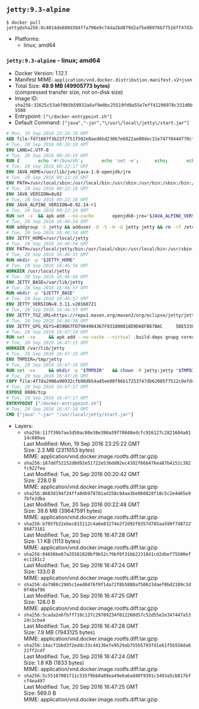 ## `jetty:9.3-alpine`

```console
$ docker pull jetty@sha256:8c4014de680d384ffa796e9c74da2bd879d2af5e08976b77516ff47d347af9d8
```

-	Platforms:
	-	linux; amd64

### `jetty:9.3-alpine` - linux; amd64

-	Docker Version: 1.12.1
-	Manifest MIME: `application/vnd.docker.distribution.manifest.v2+json`
-	Total Size: **49.9 MB (49905773 bytes)**  
	(compressed transfer size, not on-disk size)
-	Image ID: `sha256:32625c53a6f0b5b59932a6af9e0bc25519fd9a55e7eff41296978c331d0b5508`
-	Entrypoint: `["\/docker-entrypoint.sh"]`
-	Default Command: `["java","-jar","\/usr\/local\/jetty\/start.jar"]`

```dockerfile
# Mon, 19 Sep 2016 23:24:18 GMT
ADD file:fd71807f3b22f7f51f502e8aed6bd23067e6822ae08dec31e7477044d770cf48 in / 
# Tue, 20 Sep 2016 00:20:18 GMT
ENV LANG=C.UTF-8
# Tue, 20 Sep 2016 00:20:19 GMT
RUN { 		echo '#!/bin/sh'; 		echo 'set -e'; 		echo; 		echo 'dirname "$(dirname "$(readlink -f "$(which javac || which java)")")"'; 	} > /usr/local/bin/docker-java-home 	&& chmod +x /usr/local/bin/docker-java-home
# Tue, 20 Sep 2016 00:22:17 GMT
ENV JAVA_HOME=/usr/lib/jvm/java-1.8-openjdk/jre
# Tue, 20 Sep 2016 00:22:18 GMT
ENV PATH=/usr/local/sbin:/usr/local/bin:/usr/sbin:/usr/bin:/sbin:/bin:/usr/lib/jvm/java-1.8-openjdk/jre/bin:/usr/lib/jvm/java-1.8-openjdk/bin
# Tue, 20 Sep 2016 00:22:18 GMT
ENV JAVA_VERSION=8u92
# Tue, 20 Sep 2016 00:22:18 GMT
ENV JAVA_ALPINE_VERSION=8.92.14-r1
# Tue, 20 Sep 2016 00:22:24 GMT
RUN set -x 	&& apk add --no-cache 		openjdk8-jre="$JAVA_ALPINE_VERSION" 	&& [ "$JAVA_HOME" = "$(docker-java-home)" ]
# Tue, 20 Sep 2016 16:46:54 GMT
RUN addgroup -S jetty && adduser -D -S -H -G jetty jetty && rm -rf /etc/group- /etc/passwd- /etc/shadow-
# Tue, 20 Sep 2016 16:46:54 GMT
ENV JETTY_HOME=/usr/local/jetty
# Tue, 20 Sep 2016 16:46:54 GMT
ENV PATH=/usr/local/jetty/bin:/usr/local/sbin:/usr/local/bin:/usr/sbin:/usr/bin:/sbin:/bin:/usr/lib/jvm/java-1.8-openjdk/jre/bin:/usr/lib/jvm/java-1.8-openjdk/bin
# Tue, 20 Sep 2016 16:46:55 GMT
RUN mkdir -p "$JETTY_HOME"
# Tue, 20 Sep 2016 16:46:56 GMT
WORKDIR /usr/local/jetty
# Tue, 20 Sep 2016 16:46:56 GMT
ENV JETTY_BASE=/var/lib/jetty
# Tue, 20 Sep 2016 16:46:57 GMT
RUN mkdir -p "$JETTY_BASE"
# Tue, 20 Sep 2016 16:46:57 GMT
ENV JETTY_VERSION=9.3.11.v20160721
# Tue, 20 Sep 2016 16:46:57 GMT
ENV JETTY_TGZ_URL=https://repo1.maven.org/maven2/org/eclipse/jetty/jetty-distribution/9.3.11.v20160721/jetty-distribution-9.3.11.v20160721.tar.gz
# Tue, 20 Sep 2016 16:46:58 GMT
ENV JETTY_GPG_KEYS=B59B67FD7904984367F931800818D9D68FB67BAC 	5DE533CB43DAF8BC3E372283E7AE839CD7C58886
# Tue, 20 Sep 2016 16:47:14 GMT
RUN set -xe 	&& apk add --no-cache --virtual .build-deps gnupg coreutils curl 	&& curl -SL "$JETTY_TGZ_URL" -o jetty.tar.gz 	&& curl -SL "$JETTY_TGZ_URL.asc" -o jetty.tar.gz.asc 	&& export GNUPGHOME="$(mktemp -d)" 	&& for key in $JETTY_GPG_KEYS; do 		gpg --keyserver ha.pool.sks-keyservers.net --recv-keys "$key"; done 	&& gpg --batch --verify jetty.tar.gz.asc jetty.tar.gz 	&& rm -r "$GNUPGHOME" 	&& tar -xvzf jetty.tar.gz 	&& mv jetty-distribution-$JETTY_VERSION/* ./ 	&& sed -i '/jetty-logging/d' etc/jetty.conf 	&& rm -fr demo-base javadoc 	&& rm jetty.tar.gz* 	&& rm -fr jetty-distribution-$JETTY_VERSION/ 	&& cd $JETTY_BASE 	&& modules="$(grep -- ^--module= "$JETTY_HOME/start.ini" | cut -d= -f2 | paste -d, -s)" 	&& java -jar "$JETTY_HOME/start.jar" --add-to-startd="$modules,setuid" 	&& apk del .build-deps 	&& rm -fr .build-deps 	&& rm -rf /tmp/hsperfdata_root
# Tue, 20 Sep 2016 16:47:15 GMT
WORKDIR /var/lib/jetty
# Tue, 20 Sep 2016 16:47:15 GMT
ENV TMPDIR=/tmp/jetty
# Tue, 20 Sep 2016 16:47:16 GMT
RUN set -xe 	&& mkdir -p "$TMPDIR" 	&& chown -R jetty:jetty "$TMPDIR" "$JETTY_BASE"
# Tue, 20 Sep 2016 16:47:16 GMT
COPY file:4f7da2906a90932cfb90db54a45ee08f86b17253747db62085f7512c9efd46ad in / 
# Tue, 20 Sep 2016 16:47:17 GMT
EXPOSE 8080/tcp
# Tue, 20 Sep 2016 16:47:17 GMT
ENTRYPOINT ["/docker-entrypoint.sh"]
# Tue, 20 Sep 2016 16:47:18 GMT
CMD ["java" "-jar" "/usr/local/jetty/start.jar"]
```

-	Layers:
	-	`sha256:117f30b7ae3d50ac80e38e390a39f70848edcfc916127c2821604a8114c080aa`  
		Last Modified: Mon, 19 Sep 2016 23:25:22 GMT  
		Size: 2.3 MB (2311053 bytes)  
		MIME: application/vnd.docker.image.rootfs.diff.tar.gzip
	-	`sha256:187ddf52152d8d92e51722e536dd02ec43d2f66b476ea87b4151c382fc922fea`  
		Last Modified: Tue, 20 Sep 2016 00:20:42 GMT  
		Size: 228.0 B  
		MIME: application/vnd.docker.image.rootfs.diff.tar.gzip
	-	`sha256:8683d194f24ffa0db978701ad158c94aa3be060828f18c5c2e4465e97bfe2dba`  
		Last Modified: Tue, 20 Sep 2016 00:22:48 GMT  
		Size: 39.6 MB (39647591 bytes)  
		MIME: application/vnd.docker.image.rootfs.diff.tar.gzip
	-	`sha256:b705fb22ebec815112c4a6e83274e2f2d92f8357d785aa599f7d872286873181`  
		Last Modified: Tue, 20 Sep 2016 16:47:28 GMT  
		Size: 1.1 KB (1113 bytes)  
		MIME: application/vnd.docker.image.rootfs.diff.tar.gzip
	-	`sha256:04656be67a35581820bf9b52c79bf0f31bb2231841cd2dbef75500efec1181c2`  
		Last Modified: Tue, 20 Sep 2016 16:47:24 GMT  
		Size: 133.0 B  
		MIME: application/vnd.docker.image.rootfs.diff.tar.gzip
	-	`sha256:4a7988c2985c1eed0476f0f14a72f8b5888af50623daef0bd2109c3d0f40af96`  
		Last Modified: Tue, 20 Sep 2016 16:47:25 GMT  
		Size: 128.0 B  
		MIME: application/vnd.docker.image.rootfs.diff.tar.gzip
	-	`sha256:5cada2e6fbff710c127c29709234f012260d57c52d55e2e347447a5324c1cba4`  
		Last Modified: Tue, 20 Sep 2016 16:47:28 GMT  
		Size: 7.9 MB (7943125 bytes)  
		MIME: application/vnd.docker.image.rootfs.diff.tar.gzip
	-	`sha256:14acf1bbd3f2eddc33c44136efe9529ab755b5793fd1e61f5b556da621ff2cdf`  
		Last Modified: Tue, 20 Sep 2016 16:47:24 GMT  
		Size: 1.8 KB (1833 bytes)  
		MIME: application/vnd.docker.image.rootfs.diff.tar.gzip
	-	`sha256:5c55187001f11c535f9bb0a89ea49e6a6ad40f9391c3493a5cb817bfcf4ea497`  
		Last Modified: Tue, 20 Sep 2016 16:47:25 GMT  
		Size: 569.0 B  
		MIME: application/vnd.docker.image.rootfs.diff.tar.gzip
